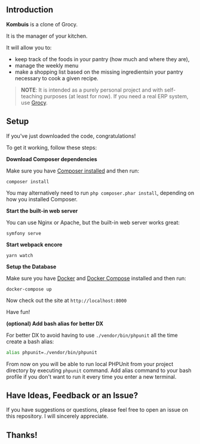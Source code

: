 ## Introduction

**Kombuis** is a clone of Grocy. 

It is the manager of your kitchen.

It will allow you to:
- keep track of the foods in your pantry (how much and where they are), 
- manage the weekly menu 
- make a shopping list based on the missing ingredientsin your pantry necessary to cook a given recipe. 

> **NOTE**: It is intended as a purely personal project and with self-teaching purposes (at least for now). 
> If you need a real ERP system, use [Grocy](https://grocy.info/).

## Setup

If you've just downloaded the code, congratulations!

To get it working, follow these steps:

**Download Composer dependencies**

Make sure you have [Composer installed](https://getcomposer.org/download/)
and then run:

```
composer install
```

You may alternatively need to run `php composer.phar install`, depending
on how you installed Composer.

**Start the built-in web server**

You can use Nginx or Apache, but the built-in web server works
great:

```
symfony serve 
```

**Start webpack encore**

```
yarn watch
```

**Setup the Database**

Make sure you have [Docker](https://docs.docker.com/get-started/#download-and-install-docker) and
[Docker Compose]() installed and then run:

```
docker-compose up
```

Now check out the site at `http://localhost:8000`

Have fun!

**(optional) Add bash alias for better DX**

For better DX to avoid having to use `./vendor/bin/phpunit` all the time create a bash alias:

```bash
alias phpunit=./vendor/bin/phpunit
```

From now on you will be able to run local PHPUnit from your project directory by executing `phpunit` command. Add alias command to your bash profile if you don't want to run it every time you enter a new terminal.

## Have Ideas, Feedback or an Issue?

If you have suggestions or questions, please feel free to
open an issue on this repository. I will sincerely appreciate.

## Thanks!


